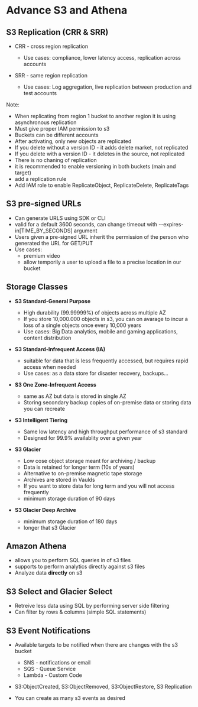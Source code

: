 # Advance S3 and Athena

## S3 Replication (CRR & SRR)

* CRR - cross region replication
  * Use cases: compliance, lower latency access, replication across accounts

* SRR - same region replication
  * Use cases: Log aggregation, live replication
  between production and test accounts

Note: 
  * When replicating from region 1 bucket to another region it is using asynchronous replication
  * Must give proper IAM permission to s3
  * Buckets can be different accounts
  * After activating, only new objects are replicated
  * If you delete without a version ID - it adds delete market, not replicated
  * If you delete with a version ID - it deletes in the source, not replicated
  * There is no chaning of replication
  * it is recommended to enable versioning in both buckets (main and target)
  * add a replication rule
  * Add IAM role to enable ReplicateObject, ReplicateDelete, ReplicateTags

## S3 pre-signed URLs
* Can generate URLS using SDK or CLI
* valid for a default 3600 seconds, can change timeout with --expires-in[TIME_BY_SECONDS] argument
* Users given a pre-signed URL inherit the permission of the person who generated the URL for GET/PUT
* Use cases:
  * premium video
  * allow temporily a user to upload a file to a precise location in our bucket


## Storage Classes
* **S3 Standard-General Purpose**
  * High durability (99.99999%) of objects across multiple AZ
  * If you store 10,000.000 objects in s3, you can on avarage to incur a loss of a single objects once every 10,000 years
  * Use cases: Big Data analytics, mobile and gaming applications, content distribution

* **S3 Standard-Infrequent Access (IA)**
  * suitable for data that is less frequently accessed, but requires rapid access when needed
  * Use cases: as a data store for disaster recovery, backups...

* **S3 One Zone-Infrequent Access**
  * same as AZ but data is stored in single AZ
  * Storing secondary backup copies of on-premise data or storing data you can recreate

* **S3 Intelligent Tiering**
  * Same low latency and high throughput performance of s3 standard
  * Designed for 99.9% availablity over a given year

* **S3 Glacier**
  * Low cose object storage meant for archiving / backup
  * Data is retained for longer term (10s of years)
  * Alternative to on-premise magnetic tape storage
  * Archives are stored in Vaulds
  * If you want to store data for long term and you will not access frequently
  * minimum storage duration of 90 days

* **S3 Glacier Deep Archive**
  * minimum storage duration of 180 days
  * longer that s3 Glacier


## Amazon Athena
  * allows you to perform SQL queries in of s3 files
  * supports to perform analytics directly against s3 files
  * Analyze data **directly** on s3
  
## S3 Select and Glacier Select
  * Retreive less data using SQL by performing server side filtering 
  * Can filter by rows & columns (simple SQL statements)

## S3 Event Notifications
  * Available targets to be notified when there are changes with the s3 bucket
    * SNS - notifications or email
    * SQS - Queue Service
    * Lambda - Custom Code

  * S3:ObjectCreated, S3:ObjectRemoved, S3:ObjectRestore, S3:Replication

  * You can create as many s3 events as desired
